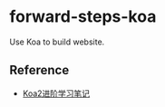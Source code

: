 # forward-steps-koa
Use Koa to build website.


## Reference
* [Koa2进阶学习笔记](https://github.com/ChenShenhai/koa2-note/)
